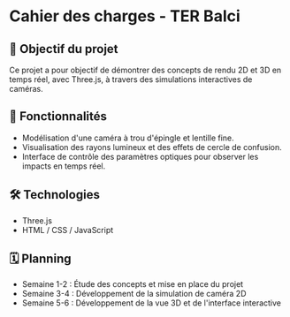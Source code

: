 # Cahier des charges - TER Balci

## 🎯 Objectif du projet

Ce projet a pour objectif de démontrer des concepts de rendu 2D et 3D en temps réel, avec Three.js, à travers des simulations interactives de caméras. 

## 📑 Fonctionnalités

- Modélisation d'une caméra à trou d'épingle et lentille fine.
- Visualisation des rayons lumineux et des effets de cercle de confusion.
- Interface de contrôle des paramètres optiques pour observer les impacts en temps réel.

## 🛠️ Technologies

- Three.js
- HTML / CSS / JavaScript

## 🗓️ Planning

- Semaine 1-2 : Étude des concepts et mise en place du projet
- Semaine 3-4 : Développement de la simulation de caméra 2D
- Semaine 5-6 : Développement de la vue 3D et de l'interface interactive

